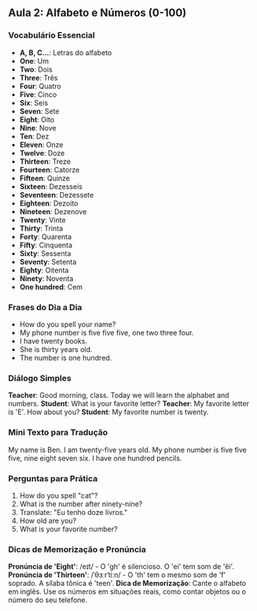 ## Aula 2: Alfabeto e Números (0-100)

### Vocabulário Essencial

- **A, B, C...**: Letras do alfabeto
- **One**: Um
- **Two**: Dois
- **Three**: Três
- **Four**: Quatro
- **Five**: Cinco
- **Six**: Seis
- **Seven**: Sete
- **Eight**: Oito
- **Nine**: Nove
- **Ten**: Dez
- **Eleven**: Onze
- **Twelve**: Doze
- **Thirteen**: Treze
- **Fourteen**: Catorze
- **Fifteen**: Quinze
- **Sixteen**: Dezesseis
- **Seventeen**: Dezessete
- **Eighteen**: Dezoito
- **Nineteen**: Dezenove
- **Twenty**: Vinte
- **Thirty**: Trinta
- **Forty**: Quarenta
- **Fifty**: Cinquenta
- **Sixty**: Sessenta
- **Seventy**: Setenta
- **Eighty**: Oitenta
- **Ninety**: Noventa
- **One hundred**: Cem

### Frases do Dia a Dia

- How do you spell your name?
- My phone number is five five five, one two three four.
- I have twenty books.
- She is thirty years old.
- The number is one hundred.

### Diálogo Simples

**Teacher**: Good morning, class. Today we will learn the alphabet and numbers.
**Student**: What is your favorite letter?
**Teacher**: My favorite letter is 'E'. How about you?
**Student**: My favorite number is twenty.

### Mini Texto para Tradução

My name is Ben. I am twenty-five years old. My phone number is five five five, nine eight seven six. I have one hundred pencils.

### Perguntas para Prática

1. How do you spell "cat"?
2. What is the number after ninety-nine?
3. Translate: "Eu tenho doze livros."
4. How old are you?
5. What is your favorite number?

### Dicas de Memorização e Pronúncia

**Pronúncia de 'Eight'**: /eɪt/ - O 'gh' é silencioso. O 'ei' tem som de 'êi'.
**Pronúncia de 'Thirteen'**: /ˈθɜːrˈtiːn/ - O 'th' tem o mesmo som de 'f' soprado. A sílaba tônica é 'teen'.
**Dica de Memorização**: Cante o alfabeto em inglês. Use os números em situações reais, como contar objetos ou o número do seu telefone.

